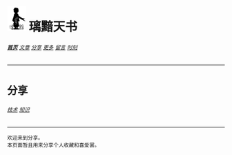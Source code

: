# [<img src="图标.png" alt="Logo" style="zoom:7%;" />](index.html) 璃黯天书

###### **[`首页`](index.html)**		[`文章`](文章.html)		[`分享`](分享.html)		[`更多`](更多.html)		[`留言`](留言.html)		[`时刻`](时刻.html)

---

# `分享`

###### [`技术`](分享_技术.html)		[`知识`](分享_知识.html)

----

```
欢迎来到分享。
本页面暂且用来分享个人收藏和喜爱罢。
```

